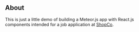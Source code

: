 ## About

This is just a little demo of building a Meteor.js app with React.js components intended for a job application at [ShopCo](http://shop.co).
